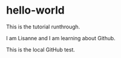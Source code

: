 # hello-world
This is the tutorial runthrough.

I am Lisanne and I am learning about Github.

This is the local GitHub test.